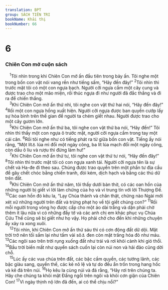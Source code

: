 ```yaml
---
translation: BPT
group: SÁCH TIÊN TRI
bookName: Khải thị 
bookNumber: 66
---
```


<div class="title"><h1>6</h1><h3>Chiên Con mở cuộn sách</h3></div>
<span class="verse kh_6_1"> <sup>1</sup>Tôi nhìn trong khi Chiên Con mở ấn đầu tiên trong bảy ấn. Tôi nghe một trong bốn con vật nói vang rền như tiếng sấm, “Hãy đến đây!”</span>
<span class="verse kh_6_2"><sup>2</sup>Tôi nhìn thì trước mặt tôi có một con ngựa bạch. Người cỡi ngựa cầm một cây cung và được trao cho một mão miện, rồi thúc ngựa đi như người đã đắc thắng và đi ra để chiến thắng.<br/></span>
<span class="verse kh_6_3"> <sup>3</sup>Khi Chiên Con mở ấn thứ nhì, tôi nghe con vật thứ hai nói, “Hãy đến đây!”</span>
<span class="verse kh_6_4"><sup>4</sup>Rồi một con ngựa hồng xuất hiện. Người cỡi ngựa được ban quyền cướp lấy sự hòa bình trên thế gian để người ta chém giết nhau. Người được trao cho một cây gươm lớn.<br/></span>
<span class="verse kh_6_5"> <sup>5</sup>Khi Chiên Con mở ấn thứ ba, tôi nghe con vật thứ ba nói, “Hãy đến!” Tôi nhìn thì thấy một con ngựa ô trước mặt, người cỡi ngựa cầm trong tay một cái cân.</span>
<span class="verse kh_6_6"><sup>6</sup>Rồi tôi nghe như có tiếng phát ra từ giữa bốn con vật. Tiếng ấy nói rằng, “Một lít<a data-toggle="tooltip" data-placement="bottom" title="Nguyên văn, “xoa-nít,” một đơn vị khẩu phần ngũ cốc của một binh sĩ. Khoảng 1 lít ta.">⚓</a> lúa mì đổi một ngày công, ba lít lúa mạch đổi một ngày công, còn dầu ô liu và rượu thì đừng làm hư!”<br/></span>
<span class="verse kh_6_7"> <sup>7</sup>Khi Chiên Con mở ấn thứ tư, tôi nghe con vật thứ tư nói, “Hãy đến đây!”</span>
<span class="verse kh_6_8"><sup>8</sup>Tôi nhìn thì trước mặt tôi có con ngựa xanh tái. Người cỡi ngựa tên là sự chết và Ha-đe đi theo sau. Chúng được trao quyền trên một phần tư địa cầu để gây chết chóc bằng chiến tranh, đói kém, dịch hạch và bằng các thú dữ trên đất.<br/></span>
<span class="verse kh_6_9"> <sup>9</sup>Khi Chiên Con mở ấn thứ năm, tôi thấy dưới bàn thờ, có các oan hồn của những người bị giết vì lời làm chứng của họ và vì trung tín với lời Thượng Đế.</span>
<span class="verse kh_6_10"><sup>10</sup>Các oan hồn đó kêu la, “Lạy Chúa thánh và chân thật, chừng nào Ngài mới xét xử những người trên đất và trừng phạt họ về tội giết chúng con?”</span>
<span class="verse kh_6_11"><sup>11</sup>Rồi mỗi người trong vòng họ được cấp cho một áo dài trắng và dặn phải chờ thêm ít lâu nữa vì có những đầy tớ và các anh chị em khác phục vụ Chúa Cứu Thế cũng sẽ bị giết như họ vậy. Họ phải chờ cho đến khi những chuyện ấy xảy ra xong xuôi.<br/></span>
<span class="verse kh_6_12"> <sup>12</sup>Tôi nhìn, khi Chiên Con mở ấn thứ sáu thì có cơn động đất dữ dội. Mặt trời trở nên tối sầm lại như tấm vải sô<a data-toggle="tooltip" data-placement="bottom" title="Nguyên văn, “vải sô bằng lông.” Đây là một loại vải sần sùi, màu đậm làm bằng lông dê hay lông lạc đà mà đôi khi người ta dùng để làm dấu hiệu chỉ sự than khóc hay buồn thảm.">⚓</a> đen còn mặt trăng hóa đỏ như máu.</span>
<span class="verse kh_6_13"><sup>13</sup>Các ngôi sao trên trời rụng xuống đất như trái vả rơi khỏi cành khi gió thổi.</span>
<span class="verse kh_6_14"><sup>14</sup>Bầu trời biến mất như quyển sách cuốn lại còn núi non và hải đảo cũng dời chỗ.<br/></span>
<span class="verse kh_6_15"> <sup>15</sup>Lúc ấy các vua chúa trên đất, các bậc cầm quyền, các tướng lãnh, các bậc giàu sang, quyền thế, các kẻ nô lệ và tự do đều ẩn trốn trong hang hốc và kẽ đá trên núi.</span>
<span class="verse kh_6_16"><sup>16</sup>Họ kêu la cùng núi và đá rằng, “Hãy rơi trên chúng ta. Hãy che chúng ta khỏi mặt Đấng ngồi trên ngôi và khỏi cơn giận của Chiên Con!</span>
<span class="verse kh_6_17"><sup>17</sup>Vì ngày thịnh nộ lớn đã đến, ai có thể chịu nổi?”<br/></span>
